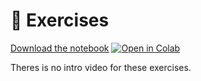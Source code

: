 # 🏃 Exercises

[Download the notebook](https://github.com/neuro4ml/exercises/blob/main/w8-neuromorphic/w8-neuromorphic-exercise.ipynb)
[![Open in Colab](https://colab.research.google.com/assets/colab-badge.svg)](https://colab.research.google.com/github/neuro4ml/exercises/blob/main/w8-neuromorphic/w8-neuromorphic-exercise.ipynb)

Theres is no intro video for these exercises.